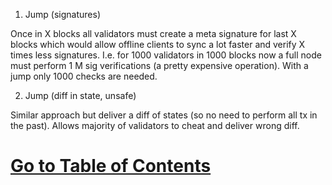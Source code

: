 1. Jump (signatures)

Once in X blocks all validators must create a meta signature for last X blocks which would allow offline clients to sync a lot faster and verify X times less signatures. I.e. for 1000 validators in 1000 blocks now a full node must perform 1 M sig verifications (a pretty expensive operation). With a jump only 1000 checks are needed.

2. Jump (diff in state, unsafe)

Similar approach but deliver a diff of states (so no need to perform all tx in the past). Allows majority of validators to cheat and deliver wrong diff.


# [Go to Table of Contents](/wiki/0_home.md)
